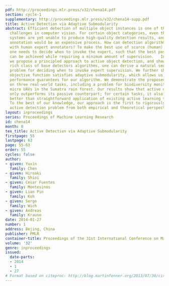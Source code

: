 ```yaml
---
pdf: http://proceedings.mlr.press/v32/chena14.pdf
section: cycle-1
supplementary: http://proceedings.mlr.press/v32/chena14-supp.pdf
title: Active Detection via Adaptive Submodularity
abstract: Efficient detection of multiple object instances is one of the fundamental
  challenges in computer vision. For certain object categories, even the best automatic
  systems are yet unable to produce high-quality detection results, and fully manual
  annotation would be an expensive process. How can detection algorithms interplay
  with human expert annotators? To make the best use of scarce (human) labeling resources,
  one needs to decide when to invoke the expert, such that the best possible performance
  can be achieved while requiring a minimum amount of supervision.   In this paper,
  we propose a principled approach to active object detection, and show that for a
  rich class of base detectors algorithms, one can derive a natural sequential decision
  problem for deciding when to invoke expert supervision. We further show that the
  objective function satisfies adaptive submodularity, which allows us to derive strong
  performance guarantees for our algorithm. We demonstrate the proposed algorithm
  on three real-world tasks, including a problem for biodiversity monitoring from
  micro UAVs in the Sumatra rain forest. Our results show that active detection not
  only outperforms its passive counterpart; for certain tasks, it also works significantly
  better than straightforward application of existing active learning techniques.
  To the best of our knowledge, our approach is the first to rigorously address the
  active detection problem from both empirical and theoretical perspectives.
layout: inproceedings
series: Proceedings of Machine Learning Research
id: chena14
month: 0
tex_title: Active Detection via Adaptive Submodularity
firstpage: 55
lastpage: 63
page: 55-63
order: 55
cycles: false
author:
- given: Yuxin
  family: Chen
- given: Hiroaki
  family: Shioi
- given: Cesar Fuentes
  family: Montesinos
- given: Lian Pin
  family: Koh
- given: Serge
  family: Wich
- given: Andreas
  family: Krause
date: 2014-01-27
number: 1
address: Bejing, China
publisher: PMLR
container-title: Proceedings of the 31st International Conference on Machine Learning
volume: '32'
genre: inproceedings
issued:
  date-parts:
  - 2014
  - 1
  - 27
# Format based on citeproc: http://blog.martinfenner.org/2013/07/30/citeproc-yaml-for-bibliographies/
---
```

